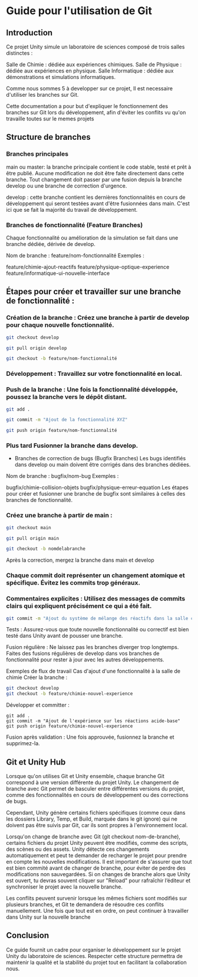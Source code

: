 # Guide pour l'utilisation de Git

## Introduction
Ce projet Unity simule un laboratoire de sciences composé de trois salles distinctes :

Salle de Chimie : dédiée aux expériences chimiques.
Salle de Physique : dédiée aux expériences en physique.
Salle Informatique : dédiée aux démonstrations et simulations informatiques.

Comme nous sommes 5 à developper sur ce projet, 
Il est necessaire d'utiliser les branches sur Git.

Cette documentation a pour but d'expliquer le fonctionnement des branches sur Git lors du développement, afin d'éviter les conflits vu qu'on travaille toutes sur le memes projets

## Structure de branches

### Branches principales
main  ou master: la branche principale contient le code stable, testé et prêt à être publié. Aucune modification ne doit être faite directement dans cette branche. Tout changement doit passer par une fusion depuis la branche develop ou une branche de correction d'urgence.

develop : cette branche contient les dernières fonctionnalités en cours de développement qui seront testées avant d'être fusionnées dans main. C'est ici que se fait la majorité du travail de développement.

### Branches de fonctionnalité (Feature Branches)
Chaque fonctionnalité ou amélioration de la simulation se fait dans une branche dédiée, dérivée de develop.

Nom de branche : feature/nom-fonctionnalité
Exemples :

feature/chimie-ajout-reactifs
feature/physique-optique-experience
feature/informatique-ui-nouvelle-interface
## Étapes pour créer et travailler sur une branche de fonctionnalité :

### Création de la branche : Créez une branche à partir de develop pour chaque nouvelle fonctionnalité.

```bash
git checkout develop
```
```bash
git pull origin develop
```
```bash
git checkout -b feature/nom-fonctionnalité
```

### Développement : Travaillez sur votre fonctionnalité en local.

### Push de la branche : Une fois la fonctionnalité développée, poussez la branche vers le dépôt distant.

```bash
git add .
```
```bash
git commit -m "Ajout de la fonctionnalité XYZ"
```
```bash
git push origin feature/nom-fonctionnalité
```

### Plus tard Fusionner la branche dans develop. 

- Branches de correction de bugs (Bugfix Branches)
Les bugs identifiés dans develop ou main doivent être corrigés dans des branches dédiées.

Nom de branche : bugfix/nom-bug
Exemples :

bugfix/chimie-collision-objets
bugfix/physique-erreur-equation
Les étapes pour créer et fusionner une branche de bugfix sont similaires à celles des branches de fonctionnalité.


### Créez une branche à partir de main :

```bash
git checkout main
```
```bash
git pull origin main
```
```bash
git checkout -b nomdelabranche
```

Après la correction, mergez la branche dans main et develop 

### Chaque commit doit représenter un changement atomique et spécifique. Évitez les commits trop généraux.

### Commentaires explicites : Utilisez des messages de commits clairs qui expliquent précisément ce qui a été fait.

```bash
git commit -m "Ajout du système de mélange des réactifs dans la salle chimie"
```

Tests : Assurez-vous que toute nouvelle fonctionnalité ou correctif est bien testé dans Unity avant de pousser une branche.

Fusion régulière : Ne laissez pas les branches diverger trop longtemps. Faites des fusions régulières de develop dans vos branches de fonctionnalité pour rester à jour avec les autres développements.

Exemples de flux de travail
Cas d'ajout d'une fonctionnalité à la salle de chimie
Créer la branche :

```bash
git checkout develop
git checkout -b feature/chimie-nouvel-experience
```

Développer et committer :

```
git add .
git commit -m "Ajout de l'expérience sur les réactions acide-base"
git push origin feature/chimie-nouvel-experience
```


Fusion après validation : Une fois approuvée, fusionnez la branche et supprimez-la.

 ## Git et Unity Hub
 
Lorsque qu'on utilises Git et Unity ensemble, chaque branche Git correspond à une version différente du projet Unity. 
Le changement de branche avec Git permet de basculer entre différentes versions du projet, comme des fonctionnalités en cours de développement ou des corrections de bugs. 

Cependant, Unity génère certains fichiers spécifiques (comme ceux dans les dossiers Library, Temp, et Build, marquée dans le git ignore) qui ne doivent pas être suivis par Git, car ils sont propres à l'environnement local.

Lorsqu'on change de branche avec Git (git checkout nom-de-branche), certains fichiers du projet Unity peuvent être modifiés, comme des scripts, des scènes ou des assets. Unity détecte ces changements automatiquement et peut te demander de recharger le projet pour prendre en compte les nouvelles modifications. Il est important de s'assurer que tout est bien commité avant de changer de branche, pour éviter de perdre des modifications non sauvegardées. Si on changes de branche alors que Unity est ouvert, tu devras souvent cliquer sur "Reload" pour rafraîchir l’éditeur et synchroniser le projet avec la nouvelle branche.

Les conflits peuvent survenir lorsque les mêmes fichiers sont modifiés sur plusieurs branches, et Git te demandera de résoudre ces conflits manuellement. Une fois que tout est en ordre, on peut continuer à travailler dans Unity sur la nouvelle branche

## Conclusion
Ce guide fournit un cadre pour organiser le développement sur le projet Unity du laboratoire de sciences. Respecter cette structure permettra de maintenir la qualité et la stabilité du projet tout en facilitant la collaboration nous.


